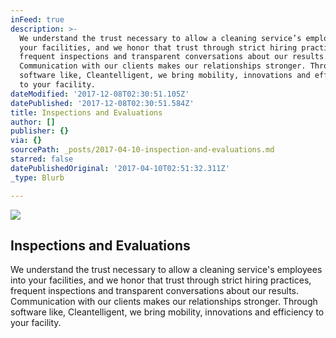 ```yaml
---
inFeed: true
description: >-
  We understand the trust necessary to allow a cleaning service’s employees into
  your facilities, and we honor that trust through strict hiring practices,
  frequent inspections and transparent conversations about our results.
  Communication with our clients makes our relationships stronger. Through
  software like, Cleantelligent, we bring mobility, innovations and efficiency
  to your facility.  
dateModified: '2017-12-08T02:30:51.105Z'
datePublished: '2017-12-08T02:30:51.584Z'
title: Inspections and Evaluations
author: []
publisher: {}
via: {}
sourcePath: _posts/2017-04-10-inspection-and-evaluations.md
starred: false
datePublishedOriginal: '2017-04-10T02:51:32.311Z'
_type: Blurb

---
```

![](https://the-grid-user-content.s3-us-west-2.amazonaws.com/7f7e5252-ec75-4bd7-a049-cd26afecd2d6.jpg)

## Inspections and Evaluations

We understand the trust necessary to allow a cleaning service's employees into your facilities, and we honor that trust through strict hiring practices, frequent inspections and transparent conversations about our results. Communication with our clients makes our relationships stronger. Through software like, Cleantelligent, we bring mobility, innovations and efficiency to your facility.